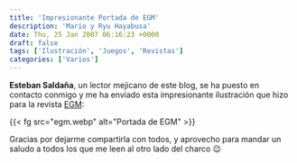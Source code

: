 ```yaml
---
title: 'Impresionante Portada de EGM'
description: 'Mario y Ryu Hayabusa'
date: Thu, 25 Jan 2007 06:16:23 +0000
draft: false
tags: ['Ilustración', 'Juegos', 'Revistas']
categories: ['Varios']
---
```


**Esteban Saldaña**, un lector mejicano de este blog, se ha puesto en contacto conmigo y me ha enviado esta impresionante ilustración que hizo para la revista [EGM](http://en.wikipedia.org/wiki/Electronic_Gaming_Monthly):

{{< fg src="egm.webp" alt="Portada de EGM" >}}

Gracias por dejarme compartirla con todos, y aprovecho para mandar un saludo a todos los que me leen al otro lado del charco :wink: